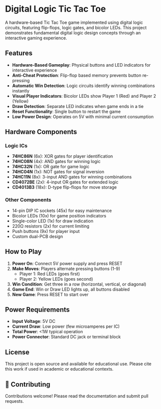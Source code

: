 # Digital Logic Tic Tac Toe

A hardware-based Tic Tac Toe game implemented using digital logic circuits, featuring flip-flops, logic gates, and bicolor LEDs. This project demonstrates fundamental digital logic design concepts through an interactive gaming experience.

## Features

- **Hardware-Based Gameplay**: Physical buttons and LED indicators for interactive experience
- **Anti-Cheat Protection**: Flip-flop based memory prevents button re-pressing
- **Automatic Win Detection**: Logic circuits identify winning combinations instantly
- **Visual Player Indicators**: Bicolor LEDs show Player 1 (Red) and Player 2 (Yellow)
- **Draw Detection**: Separate LED indicates when game ends in a tie
- **Reset Functionality**: Single button to restart the game
- **Low Power Design**: Operates on 5V with minimal current consumption

## Hardware Components

### Logic ICs
- **74HC86N** (6x): XOR gates for player identification
- **74HC08N** (4x): AND gates for winning logic
- **74HC32N** (1x): OR gate for game logic
- **74HC04N** (1x): NOT gates for signal inversion
- **74HC11N** (8x): 3-input AND gates for winning combinations
- **CD4072BE** (2x): 4-input OR gates for extended logic
- **CD4013B3** (18x): D-type flip-flops for move storage

### Other Components
- 14-pin DIP IC sockets (45x) for easy maintenance
- Bicolor LEDs (10x) for game position indicators
- Single-color LED (1x) for draw indication
- 220Ω resistors (2x) for current limiting
- Push buttons (9x) for player input
- Custom dual-PCB design

## How to Play

1. **Power On**: Connect 5V power supply and press RESET
2. **Make Moves**: Players alternate pressing buttons (1-9)
   - Player 1: Red LEDs (goes first)
   - Player 2: Yellow LEDs (goes second)
3. **Win Condition**: Get three in a row (horizontal, vertical, or diagonal)
4. **Game End**: Win or Draw LED lights up, all buttons disabled
5. **New Game**: Press RESET to start over

## Power Requirements

- **Input Voltage**: 5V DC
- **Current Draw**: Low power (few microamperes per IC)
- **Total Power**: <1W typical operation
- **Power Connector**: Standard DC jack or terminal block


## License

This project is open source and available for educational use. Please cite this work if used in academic or educational contexts.

## 🤝 Contributing

Contributions welcome! Please read the documentation and submit pull requests.

